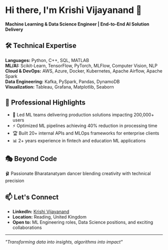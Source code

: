 # Hi there, I'm Krishi Vijayanand 👋

**Machine Learning \& Data Science Engineer | End-to-End AI Solution Delivery**

## 🛠️ Technical Expertise

**Languages:** Python, C++, SQL, MATLAB  
**ML/AI:** Scikit-Learn, TensorFlow, PyTorch, MLFlow, Computer Vision, NLP  
**Cloud & DevOps:** AWS, Azure, Docker, Kubernetes, Apache Airflow, Apache Spark  
**Data Engineering:** Kafka, PySpark, Pandas, DynamoDB  
**Visualization:** Tableau, Grafana, Matplotlib, Seaborn

## 💼 Professional Highlights

- 🎯 Led ML teams delivering production solutions impacting 200,000+ users
- ⚡ Optimized ML pipelines achieving 40% reduction in processing time
- 🏆 Built 20+ internal APIs and MLOps frameworks for enterprise clients
- 📊 2+ years experience in fintech and education ML applications

## 🎭 Beyond Code

🩰 Passionate Bharatanatyam dancer blending creativity with technical precision

## 📫 Let's Connect

- **LinkedIn:** [Krishi Vijayanand](https://www.linkedin.com/in/krishi-vijayanand-51793220b)
- **Location:** Reading, United Kingdom
- **Open to:** ML Engineering roles, Data Science positions, and exciting collaborations

---

*"Transforming data into insights, algorithms into impact"*
